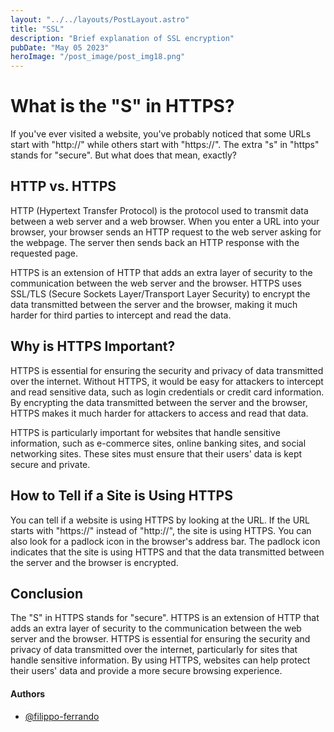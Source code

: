 ```yaml
---
layout: "../../layouts/PostLayout.astro"
title: "SSL"
description: "Brief explanation of SSL encryption"
pubDate: "May 05 2023"
heroImage: "/post_image/post_img18.png"
---
```


# What is the "S" in HTTPS?

If you've ever visited a website, you've probably noticed that some URLs start with "http://" while others start with "https://". The extra "s" in "https" stands for "secure". But what does that mean, exactly?

## HTTP vs. HTTPS

HTTP (Hypertext Transfer Protocol) is the protocol used to transmit data between a web server and a web browser. When you enter a URL into your browser, your browser sends an HTTP request to the web server asking for the webpage. The server then sends back an HTTP response with the requested page.

HTTPS is an extension of HTTP that adds an extra layer of security to the communication between the web server and the browser. HTTPS uses SSL/TLS (Secure Sockets Layer/Transport Layer Security) to encrypt the data transmitted between the server and the browser, making it much harder for third parties to intercept and read the data.

## Why is HTTPS Important?

HTTPS is essential for ensuring the security and privacy of data transmitted over the internet. Without HTTPS, it would be easy for attackers to intercept and read sensitive data, such as login credentials or credit card information. By encrypting the data transmitted between the server and the browser, HTTPS makes it much harder for attackers to access and read that data.

HTTPS is particularly important for websites that handle sensitive information, such as e-commerce sites, online banking sites, and social networking sites. These sites must ensure that their users' data is kept secure and private.

## How to Tell if a Site is Using HTTPS

You can tell if a website is using HTTPS by looking at the URL. If the URL starts with "https://" instead of "http://", the site is using HTTPS. You can also look for a padlock icon in the browser's address bar. The padlock icon indicates that the site is using HTTPS and that the data transmitted between the server and the browser is encrypted.

## Conclusion

The "S" in HTTPS stands for "secure". HTTPS is an extension of HTTP that adds an extra layer of security to the communication between the web server and the browser. HTTPS is essential for ensuring the security and privacy of data transmitted over the internet, particularly for sites that handle sensitive information. By using HTTPS, websites can help protect their users' data and provide a more secure browsing experience.

#### Authors

- [@filippo-ferrando](https://www.github.com/filippo-ferrando)